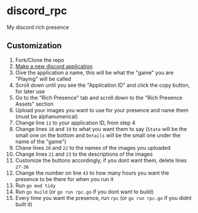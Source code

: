 # discord_rpc
My discord rich presence

## Customization
1. Fork/Clone the repo
2. [Make a new discord application](https://discord.com/developers/applications)
3. Give the application a name, this will be what the "game" you are "Playing" will be called
4. Scroll down until you see the "Application ID" and click the copy button, for later use
5. Go to the "Rich Presence" tab and scroll down to the "Rich Presence Assets" section
6. Upload your images you want to use for your presence and name them (must be alphanumerical)
7. Change line `11` to your application ID, from step 4
8. Change lines `18` and `19` to what you want them to say (`State` will be the small one on the bottom and `Details` will be the small one under the name of the "game")
9. Chane lines `20` and `22` to the names of the images you uploaded
10. Change lines `21` and `23` to the descriptions of the images
11. Customize the buttons accordingly, if you dont want them, delete lines `27-36`
12. Change the number on line `43` to how many hours you want the presence to be there for when you run it
13. Run `go mod tidy`
14. Run `go build` (or `go run rpc.go` if you dont want to build)
15. Every time you want the presence, run `rpc` (or `go run rpc.go` if you didnt built it)